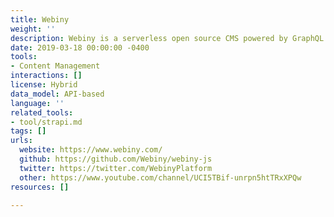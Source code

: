 ```yaml
---
title: Webiny
weight: ''
description: Webiny is a serverless open source CMS powered by GraphQL and React
date: 2019-03-18 00:00:00 -0400
tools:
- Content Management
interactions: []
license: Hybrid
data_model: API-based
language: ''
related_tools:
- tool/strapi.md
tags: []
urls:
  website: https://www.webiny.com/
  github: https://github.com/Webiny/webiny-js
  twitter: https://twitter.com/WebinyPlatform
  other: https://www.youtube.com/channel/UCI5TBif-unrpn5htTRxXPQw
resources: []

---
```

